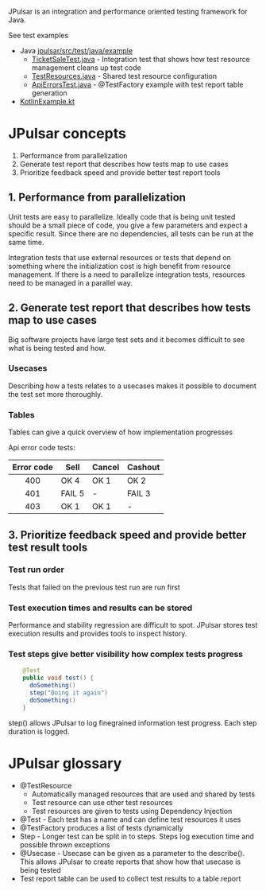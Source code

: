 JPulsar is an integration and performance oriented testing framework for Java.

See test examples
* Java [jpulsar/src/test/java/example](jpulsar/src/test/java/example)
  * [TicketSaleTest.java](jpulsar/src/test/java/example/tests/TicketSaleTest.java) - Integration test that shows how test resource management cleans up test code
  * [TestResources.java](jpulsar/src/test/java/example/TestResources.java) - Shared test resource configuration
  * [ApiErrorsTest.java](jpulsar/src/test/java/example/tests/ApiErrorsTest.java) - @TestFactory example with test report table generation
* [KotlinExample.kt](jpulsar-kotlin/src/test/kotlin/example/KotlinExample.kt)

# JPulsar concepts

1. Performance from parallelization
2. Generate test report that describes how tests map to use cases
3. Prioritize feedback speed and provide better test report tools

## 1. Performance from parallelization

Unit tests are easy to parallelize. Ideally code that is being unit tested should be a small piece of code, you 
give a few parameters and expect a specific result. Since there are no dependencies, all tests can be run at
the same time.

Integration tests that use external resources or tests that depend on something where the initialization cost is high
benefit from resource management. If there is a need to parallelize integration tests, resources need to be managed 
in a parallel way.

## 2. Generate test report that describes how tests map to use cases 

Big software projects have large test sets and it becomes difficult to see what is being tested and how.

### Usecases

Describing how a tests relates to a usecases makes it possible to document the test set more thoroughly.

### Tables

Tables can give a quick overview of how implementation progresses

Api error code tests:

| Error code  | Sell  | Cancel  | Cashout  |
|:---:|---|---|---|
| 400 | OK 4 | OK 1 | OK 2 |
| 401 | FAIL 5  | - | FAIL 3  |
| 403 | OK 1  | OK 1 | - |

## 3. Prioritize feedback speed and provide better test result tools

### Test run order

Tests that failed on the previous test run are run first

### Test execution times and results can be stored

Performance and stability regression are difficult to spot. JPulsar stores test execution results and provides tools
to inspect history.

### Test steps give better visibility how complex tests progress

```java
    @Test
    public void test() {
      doSomething()
      step("Doing it again")
      doSomething()
    }
```

step() allows JPulsar to log finegrained information test progress. Each step duration is logged.

# JPulsar glossary

* @TestResource
  * Automatically managed resources that are used and shared by tests
  * Test resource can use other test resources
  * Test resources are given to tests using Dependency Injection
* @Test - Each test has a name and can define test resources it uses
* @TestFactory produces a list of tests dynamically 
* Step - Longer test can be split in to steps. Steps log execution time and possible thrown exceptions
* @Usecase - Usecase can be given as a parameter to the describe(). This allows JPulsar to create reports that show how that usecase is being tested 
* Test report table can be used to collect test results to a table report